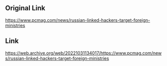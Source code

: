 ## Original Link

https://www.pcmag.com/news/russian-linked-hackers-target-foreign-ministries

## Link

https://web.archive.org/web/20221031134017/https://www.pcmag.com/news/russian-linked-hackers-target-foreign-ministries
